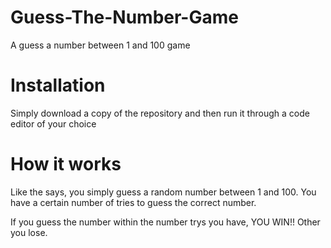 # Guess-The-Number-Game
A guess a number between 1 and 100 game
# Installation
Simply download a copy of the repository and then run it through a code editor of your choice
# How it works
Like the says, you simply guess a random number between 1 and 100. You have a certain number of tries to guess the correct number.

If you guess the number within the number trys you have, YOU WIN!! Other you lose.
